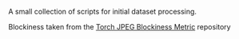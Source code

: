 A small collection of scripts for initial dataset processing.


Blockiness taken from the [Torch JPEG Blockiness Metric](https://github.com/ciglenecki/torch-jpeg-blockiness) repository


